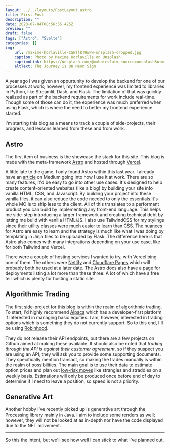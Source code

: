 ```yaml
---
layout: ../../layouts/PostLayout.astro
title: First Post
description: ""
date: 2023-07-04T08:56:55.425Z
preview: ""
draft: false
tags: ["Astro", "Svelte"]
categories: []
img:
    url: /maxime-horlaville-CSWllKT9wPw-unsplash-cropped.jpg
    caption: Photo by Maxime Horlaville on Unsplash
    captionLink: https://unsplash.com/@mxhpics?utm_source=unsplash&utm_medium=referral&utm_content=creditCopyText
    altText: The Journey is On Neon Sign
---
```


A year ago I was given an oppurtunity to develop the backend for one of our processes at work; however, my frontend experience was limited to libraries in Python, like Streamlit, Dash, and Flask. The limitation of that was quickly realized as part of the backend requirements for work include real-time. Though some of those can do it, the experience was much preferred when using Flask, which is where the need to better my frontend experience started.

I'm starting this blog as a means to track a couple of side-projects, their progress, and lessons learned from these and from work.

## Astro

The first item of business is the showcase the stack for this site. This blog is made with the meta-framework [Astro](https://astro.build/) and hosted through [Vercel](https://vercel.com/).

A little late to the game, I only found Astro within this last year. I already have an [article](https://medium.com/@marktopacio/supercharging-web-dev-with-astro-9c1b7356da11) on Medium going into how I use it at work. There are so many features, it'd be easy to go into other use cases. It's designed to help create content-oriented websites (like a blog) by building your site into vanilla HTML, CSS, and Javascript. By building your project into these vanilla files, it can also reduce the code needed to only the essentials.It's whole MO is to ship less to the client. All of this translates to a performant product you can build by implementing any front-end language. This helps me side-step introducing a larger framework and creating technical debt by letting me build with vanilla HTML/JS. I also use TailwindCSS for my stylings since their utility classes were much easier to learn than CSS. The nuances for Astro are easy to learn and the strategy is much like what I was doing by templating in Jinja files to be uploaded by Flask. The difference here is that Astro also comes with many integrations depending on your use case, like for both Tailwind and Vercel.

There were a couple of hosting services I wanted to try, with Vercel bing one of them. The others were [Netlify](https://www.netlify.com/) and [Cloudflare Pages](https://pages.cloudflare.com/) which will probably both be used at a later date. The Astro docs also have a page for deployments listing a lot more than these three. A lot of which have a free teir which is plenty for hosting a static site. 

## Algorithmic Trading

The first side-project for this blog is within the realm of algorithmic trading. To start, I'd highly recommend [Alpaca](https://alpaca.markets/) which has a developer-first platform if interested in managing basic equities. I am, however, interested in trading options which is something they do not currently support. So to this end, I'll be using [Robinhood](https://robinhood.com/us/en/). 

They do not release their API endpoints, but there are a few projects on Github aimed at making these available. It should also be noted that *trading through the API is against their customer agreement*, so if they suspect you are using an API, they will ask you to provide some supporting documents. They specifically mention transact, so making the trades manually is within the realm of possibilities. The main goal is to use their data to estimate option prices and plan out [low-risk moves](https://www.investopedia.com/trading/options-strategies/) like strangles and straddles on a weekly basis. Estimations will only be produced once before end of day to determine if I need to leave a position, so speed is not a priority. 
 
## Generative Art

Another hobby I've recently picked up is generative art through the Processing library mainly in Java. I aim to include some renders as well; however, they will not be looked at as in-depth nor have the code displayed due to the NFT movement. 

---

So this the intent, but we'll see how well I can stick to what I've planned out.